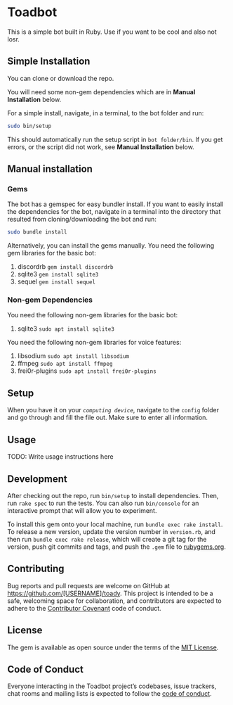 # Toadbot

This is a simple bot built in Ruby. Use if you want to be cool and also not losr.

## Simple Installation
You can clone or download the repo.

You will need some non-gem dependencies which are in **Manual Installation** below.

For a simple install, navigate, in a terminal, to the bot folder and run:
```bash
sudo bin/setup
```
This should automatically run the setup script in `bot folder/bin`.
If you get errors, or the script did not work, see **Manual Installation** below.

## Manual installation

### Gems
The bot has a gemspec for easy bundler install. If you want to easily install the dependencies for the bot, navigate in a terminal into the directory that resulted from cloning/downloading the bot and run:
```bash
sudo bundle install
```

Alternatively, you can install the gems manually.
You need the following gem libraries for the basic bot:
1. discordrb `gem install discordrb`
2. sqlite3 `gem install sqlite3`
3. sequel `gem install sequel`

### Non-gem Dependencies
You need the following non-gem libraries for the basic bot:
1. sqlite3 `sudo apt install sqlite3`

You need the following non-gem libraries for voice features:
1. libsodium `sudo apt install libsodium`
2. ffmpeg `sudo apt install ffmpeg`
3. frei0r-plugins `sudo apt install frei0r-plugins`

## Setup
When you have it on your *`computing device`*, navigate to the `config` folder and go through and fill the file out. Make sure to enter all information.

## Usage

TODO: Write usage instructions here

## Development

After checking out the repo, run `bin/setup` to install dependencies. Then, run `rake spec` to run the tests. You can also run `bin/console` for an interactive prompt that will allow you to experiment.

To install this gem onto your local machine, run `bundle exec rake install`. To release a new version, update the version number in `version.rb`, and then run `bundle exec rake release`, which will create a git tag for the version, push git commits and tags, and push the `.gem` file to [rubygems.org](https://rubygems.org).

## Contributing

Bug reports and pull requests are welcome on GitHub at https://github.com/[USERNAME]/toady. This project is intended to be a safe, welcoming space for collaboration, and contributors are expected to adhere to the [Contributor Covenant](http://contributor-covenant.org) code of conduct.

## License

The gem is available as open source under the terms of the [MIT License](http://opensource.org/licenses/MIT).

## Code of Conduct

Everyone interacting in the Toadbot project’s codebases, issue trackers, chat rooms and mailing lists is expected to follow the [code of conduct](https://github.com/[USERNAME]/toady/blob/master/CODE_OF_CONDUCT.md).
